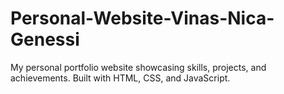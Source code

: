 # Personal-Website-Vinas-Nica-Genessi
My personal portfolio website showcasing skills, projects, and achievements. Built with HTML, CSS, and JavaScript.
